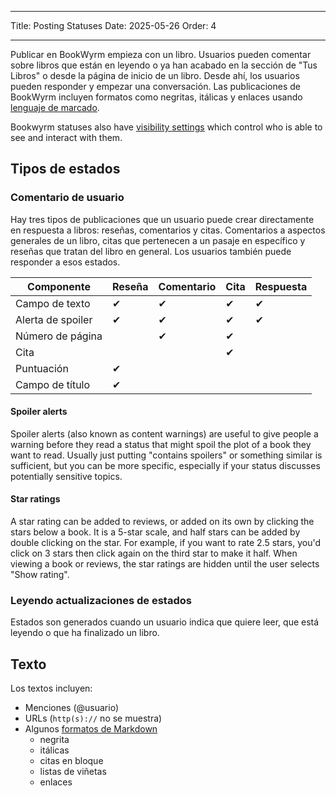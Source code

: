- - -
Title: Posting Statuses Date: 2025-05-26 Order: 4
- - -

Publicar en BookWyrm empieza con un libro. Usuarios pueden comentar sobre libros que están en leyendo o ya han acabado en la sección de "Tus Libros" o desde la página de inicio de un libro. Desde ahí, los usuarios pueden responder y empezar una conversación. Las publicaciones de BookWyrm incluyen formatos como negritas, itálicas y enlaces usando [lenguaje de marcado](https://www.markdownguide.org/cheat-sheet/).

Bookwyrm statuses also have [visibility settings](/privacy-controls.html) which control who is able to see and interact with them.

## Tipos de estados

### Comentario de usuario

Hay tres tipos de publicaciones que un usuario puede crear directamente en respuesta a libros: reseñas, comentarios y citas. Comentarios a aspectos generales de un libro, citas que pertenecen a un pasaje en específico y reseñas que tratan del libro en general. Los usuarios también puede responder a esos estados.

| Componente        | Reseña | Comentario | Cita | Respuesta |
| ----------------- | ------ | ---------- | ---- | --------- |
| Campo de texto    | ✔      | ✔          | ✔    | ✔         |
| Alerta de spoiler | ✔      | ✔          | ✔    | ✔         |
| Número de página  |        | ✔          | ✔    |           |
| Cita              |        |            | ✔    |           |
| Puntuación        | ✔      |            |      |           |
| Campo de título   | ✔      |            |      |           |

#### Spoiler alerts

Spoiler alerts (also known as content warnings) are useful to give people a warning before they read a status that might spoil the plot of a book they want to read. Usually just putting "contains spoilers" or something similar is sufficient, but you can be more specific, especially if your status discusses potentially sensitive topics.

#### Star ratings

A star rating can be added to reviews, or added on its own by clicking the stars below a book. It is a 5-star scale, and half stars can be added by double clicking on the star. For example, if you want to rate 2.5 stars, you'd click on 3 stars then click again on the third star to make it half. When viewing a book or reviews, the star ratings are hidden until the user selects "Show rating".

### Leyendo actualizaciones de estados

Estados son generados cuando un usuario indica que quiere leer, que está leyendo o que ha finalizado un libro.

## Texto
Los textos incluyen:

- Menciones (@usuario)
- URLs (`http(s)://` no se muestra)
- Algunos [ formatos de Markdown](https://www.markdownguide.org/cheat-sheet/)
    - negrita
    - itálicas
    - citas en bloque
    - listas de viñetas
    - enlaces

